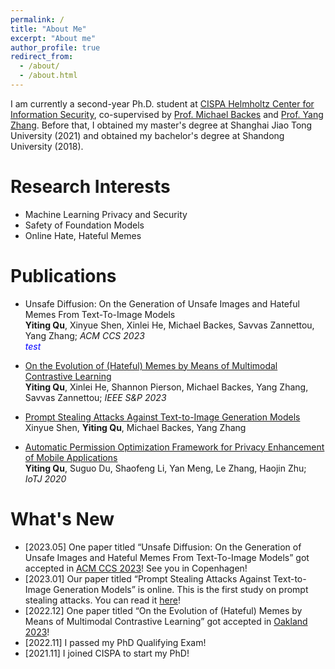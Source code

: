```yaml
---
permalink: /
title: "About Me"
excerpt: "About me"
author_profile: true
redirect_from: 
  - /about/
  - /about.html
---
```

I am currently a second-year Ph.D. student at [CISPA Helmholtz Center for Information Security](https://cispa.de/en), co-supervised by [Prof. Michael Backes](https://cispa.de/en/about/director-page) and [Prof. Yang Zhang](https://yangzhangalmo.github.io/). Before that, I obtained my master's degree at Shanghai Jiao Tong University (2021) and obtained my bachelor's degree at Shandong University (2018).

Research Interests
======
- Machine Learning Privacy and Security
- Safety of Foundation Models
- Online Hate, Hateful Memes

Publications
======
- Unsafe Diffusion: On the Generation of Unsafe Images and Hateful Memes From Text-To-Image Models \
**Yiting Qu**, Xinyue Shen, Xinlei He, Michael Backes, Savvas Zannettou, Yang Zhang; *ACM CCS 2023* \
<span style="color:blue">*test*</span>
- [On the Evolution of (Hateful) Memes by Means of Multimodal Contrastive Learning](https://arxiv.org/abs/2212.06573) \
**Yiting Qu**, Xinlei He, Shannon Pierson, Michael Backes, Yang Zhang, Savvas Zannettou; *IEEE S&P 2023*

- [Prompt Stealing Attacks Against Text-to-Image Generation Models](https://arxiv.org/abs/2302.09923) \
Xinyue Shen, **Yiting Qu**, Michael Backes, Yang Zhang

- [Automatic Permission Optimization Framework for Privacy Enhancement of Mobile Applications](https://ieeexplore.ieee.org/abstract/document/9270036)\
**Yiting Qu**, Suguo Du, Shaofeng Li, Yan Meng, Le Zhang, Haojin Zhu; *IoTJ 2020*

What's New
======
- [2023.05] One paper titled “Unsafe Diffusion: On the Generation of Unsafe Images and Hateful Memes From Text-To-Image Models” got accepted in [ACM CCS 2023](https://www.sigsac.org/ccs/CCS2023/)! See you in Copenhagen!
- [2023.01] Our paper titled “Prompt Stealing Attacks Against Text-to-Image Generation Models” is online. This is the first study on prompt stealing attacks. You can read it [here](https://arxiv.org/abs/2302.09923)!
- [2022.12] One paper titled “On the Evolution of (Hateful) Memes by Means of Multimodal Contrastive Learning” got accepted in [Oakland 2023](https://www.ieee-security.org/TC/SP2023/)!
- [2022.11] I passed my PhD Qualifying Exam!
- [2021.11] I joined CISPA to start my PhD!
